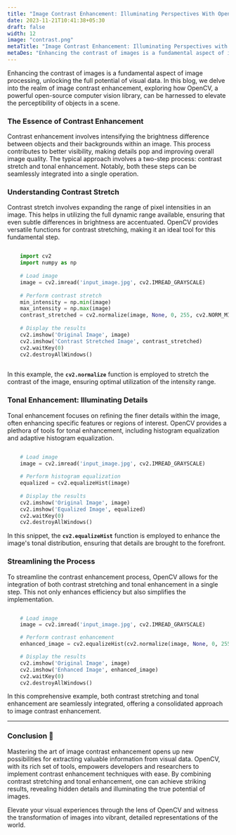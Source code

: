 ```yaml
---
title: "Image Contrast Enhancement: Illuminating Perspectives With OpenCV"
date: 2023-11-21T10:41:38+05:30
draft: false
width: 12
image: "contrast.png"
metaTitle: "Image Contrast Enhancement: Illuminating Perspectives with OpenCV | Open CV Courses"
metaDes: "Enhancing the contrast of images is a fundamental aspect of image processing, unlocking the full potential of visual data. In this blog, we delve into the realm of image contrast enhancement, exploring how OpenCV, a powerful open-source computer vision library, can be harnessed to elevate the perceptibility of objects in a scene."
---
```

Enhancing the contrast of images is a fundamental aspect of image processing, unlocking the full potential of visual data. In this blog, we delve into the realm of image contrast enhancement, exploring how OpenCV, a powerful open-source computer vision library, can be harnessed to elevate the perceptibility of objects in a scene. <!--more-->

### The Essence of Contrast Enhancement

Contrast enhancement involves intensifying the brightness difference between objects and their backgrounds within an image. This process contributes to better visibility, making details pop and improving overall image quality. The typical approach involves a two-step process: contrast stretch and tonal enhancement. Notably, both these steps can be seamlessly integrated into a single operation.

### Understanding Contrast Stretch

Contrast stretch involves expanding the range of pixel intensities in an image. This helps in utilizing the full dynamic range available, ensuring that even subtle differences in brightness are accentuated. OpenCV provides versatile functions for contrast stretching, making it an ideal tool for this fundamental step.
    
```python

    import cv2
    import numpy as np
    
    # Load image
    image = cv2.imread('input_image.jpg', cv2.IMREAD_GRAYSCALE)
    
    # Perform contrast stretch
    min_intensity = np.min(image)
    max_intensity = np.max(image)
    contrast_stretched = cv2.normalize(image, None, 0, 255, cv2.NORM_MINMAX)
    
    # Display the results
    cv2.imshow('Original Image', image)
    cv2.imshow('Contrast Stretched Image', contrast_stretched)
    cv2.waitKey(0)
    cv2.destroyAllWindows()
    
```

In this example, the **`cv2.normalize`** function is employed to stretch the contrast of the image, ensuring optimal utilization of the intensity range.

### Tonal Enhancement: Illuminating Details

Tonal enhancement focuses on refining the finer details within the image, often enhancing specific features or regions of interest. OpenCV provides a plethora of tools for tonal enhancement, including histogram equalization and adaptive histogram equalization.

```python

    # Load image
    image = cv2.imread('input_image.jpg', cv2.IMREAD_GRAYSCALE)
    
    # Perform histogram equalization
    equalized = cv2.equalizeHist(image)
    
    # Display the results
    cv2.imshow('Original Image', image)
    cv2.imshow('Equalized Image', equalized)
    cv2.waitKey(0)
    cv2.destroyAllWindows()

```

In this snippet, the **`cv2.equalizeHist`** function is employed to enhance the image's tonal distribution, ensuring that details are brought to the forefront.

### Streamlining the Process

To streamline the contrast enhancement process, OpenCV allows for the integration of both contrast stretching and tonal enhancement in a single step. This not only enhances efficiency but also simplifies the implementation.

```python

    # Load image
    image = cv2.imread('input_image.jpg', cv2.IMREAD_GRAYSCALE)

    # Perform contrast enhancement
    enhanced_image = cv2.equalizeHist(cv2.normalize(image, None, 0, 255, cv2.NORM_MINMAX))

    # Display the results
    cv2.imshow('Original Image', image)
    cv2.imshow('Enhanced Image', enhanced_image)
    cv2.waitKey(0)
    cv2.destroyAllWindows()

```

In this comprehensive example, both contrast stretching and tonal enhancement are seamlessly integrated, offering a consolidated approach to image contrast enhancement.

--------------------

### Conclusion 🏁

Mastering the art of image contrast enhancement opens up new possibilities for extracting valuable information from visual data. OpenCV, with its rich set of tools, empowers developers and researchers to implement contrast enhancement techniques with ease. By combining contrast stretching and tonal enhancement, one can achieve striking results, revealing hidden details and illuminating the true potential of images.

Elevate your visual experiences through the lens of OpenCV and witness the transformation of images into vibrant, detailed representations of the world.   